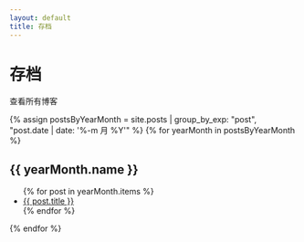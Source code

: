 ```yaml
---
layout: default
title: 存档
---
```


# 存档

查看所有博客

{% assign postsByYearMonth = site.posts | group_by_exp: "post", "post.date | date: '%-m 月 %Y'" %}
{% for yearMonth in postsByYearMonth %}
  <h2>{{ yearMonth.name }}</h2>
  <ul>
    {% for post in yearMonth.items %}
      <li><a href="{{ post.url }}">{{ post.title }}</a></li>
    {% endfor %}
  </ul>
{% endfor %}
